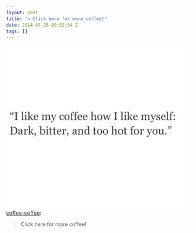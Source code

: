 ```yaml
---
layout: post
title: "> Click here for more coffee!"
date: 2014-07-25 00:52:54 Z
tags: []
---
```

![](/media/2014/07/92779668509.jpg)
[coffee-coffee](http://coffee-coffee.tumblr.com/post/92776494326/click-here-for-more-coffee):

> Click here for more coffee!
